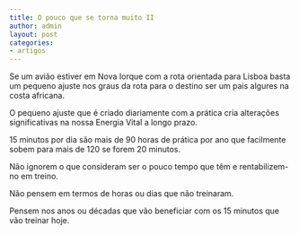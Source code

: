 ```yaml
---
title: O pouco que se torna muito II
author: admin
layout: post
categories:
- artigos
---
```

Se um avião estiver em Nova Iorque com a rota orientada para Lisboa basta um pequeno ajuste nos graus da rota para o destino ser um pais algures na costa africana.

O pequeno ajuste que é criado diariamente com a prática cria alterações significativas na nossa Energia Vital a longo prazo.

15 minutos por dia são mais de 90 horas de prática por ano que facilmente sobem para mais de 120 se forem 20 minutos.

Não ignorem o que consideram ser o pouco tempo que têm e rentabilizem-no em treino.

Não pensem em termos de horas ou dias que não treinaram.

Pensem nos anos ou décadas que vão beneficiar com os 15 minutos que vão treinar hoje.
